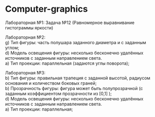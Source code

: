 # Computer-graphics

Лабораторная №1: Задача №12 (Равномерное выравнивание гистограммы яркости)

Лабораторная №2:   
g) Тип фигуры: часть полушара заданного диаметра и c заданным углом;   
d) Модель освещения фигуры: несколько бесконечно удалённых источников с заданным направлением света.   
a) Тип проекции: параллельная (задаются углы поворота);   

Лабораторная №3:   
b) Тип фигуры: правильная трапеция с заданной высотой, радиусом основания и количеством боковых граней;   
b) Прозрачность фигуры: фигура может быть полупрозрачной (с заданным коэффициентом прозрачности из [0,1] );   
d) Модель освещения фигуры: несколько бесконечно удалённых источников с заданным направлением света.   
a) Тип проекции: параллельная;   
